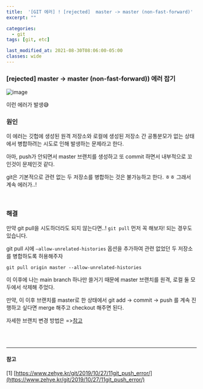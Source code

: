 ```yaml
---
title:  '[GIT 에러] ! [rejected]  master -> master (non-fast-forward)'
excerpt: ""

categories:
  - git
tags: [git, etc]

last_modified_at: 2021-08-30T08:06:00-05:00
classes: wide
---
```


###  [rejected]  master -> master (non-fast-forward)) 에러 잡기

![image](https://user-images.githubusercontent.com/53431568/131433603-4b34dc31-84af-471b-ab79-141939c0c1ea.png)

이런 에러가 발생😅


### 원인

이 에러는 깃헙에 생성된 원격 저장소와 로컬에 생성된 저장소 간 공통분모가 없는 상태에서 병합하려는 시도로 인해 발생하는 문제라고 한다.

아마, push가 안되면서 master 브랜치를 생성하고 또 commit 하면서 내부적으로 꼬인것이 문제인것 같다.

git은 기본적으로 관련 없는 두 저장소를 병합하는 것은 불가능하고 한다. ㅎㅎ 그래서 계속 에러가..!

<br>

### 해결

만약 git pull을 시도하더라도 되지 않는다면..! `git pull` 먼저 꼭 해보자! 되는 경우도 있습니다.

git pull 시에 `–allow-unrelated-histories` 옵션을 추가하여 관련 없었던 두 저장소를 병합하도록 허용해주자

~~~ssh
git pull origin master --allow-unrelated-histories
~~~

이 이후에 나는 main branch 하나만 쓸거기 때문에 master 브랜치를 원격, 로컬 둘 모두에서 삭제해 주었다. 

만약, 이 이후 브랜치를 master로 한 상태에서 git add -> commit -> push 를 계속 진행하고 싶다면 merge 해주고 checkout 해주면 된다.

자세한 브랜치 변경 방법은 =>[참고](https://chaelin0722.github.io/git/etc/remote_rejected_pre-receive_hook_declined/)

<br>
<br>
<hr>


#### 참고

[1] [https://www.zehye.kr/git/2019/10/27/11git_push_error/](https://www.zehye.kr/git/2019/10/27/11git_push_error/)
